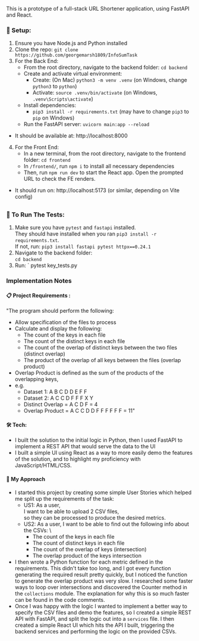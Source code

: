 This is a prototype of a full-stack URL Shortener application, using FastAPI and
React.

### 🔧 Setup:

1. Ensure you have Node.js and Python installed
2. Clone the repo: `git clone https://github.com/georgemarsh1809/InfoSumTask`
3. For the Back End:
    - From the root directory, navigate to the backend folder: `cd backend`
    - Create and activate virtual environment:
        - Create: (On Mac) `python3 -m venv .venv` (on Windows, change `python3`
          to `python`)
        - Activate: `source .venv/bin/activate` (on Windows,
          `.venv\Scripts\activate`)
    - Install dependencies:
        - `pip3 install -r requirements.txt` (may have to change `pip3` to `pip`
          on Windows)
    - Run the FastAPI server: `uvicorn main:app --reload`

-   It should be available at: http://localhost:8000

4. For the Front End:
    - In a new terminal, from the root directory, navigate to the frontend folder: `cd frontend`
    - In `/frontend/`, run `npm i` to install all necessary dependencies
    - Then, run `npm run dev` to start the React app. Open the prompted URL to
      check the FE renders.

-   It should run on: http://localhost:5173 (or similar, depending on Vite
    config)

##

### 🧪 To Run The Tests:

1. Make sure you have `pytest` and `fastapi` installed. \
   They should have installed when you ran `pip3 install -r requirements.txt`. \
    If not, run: `pip3 install fastapi pytest httpx==0.24.1 `
2. Navigate to the backend folder: \
   `cd backend`
3. Run: ` pytest key_tests.py 


### Implementation Notes
#### 📋 Project Requirements :
"The program should perform the following:
- Allow specification of the files to process
- Calculate and display the following:
  - The count of the keys in each file
  - The count of the distinct keys in each file
  - The count of the overlap of distinct keys between the two files (distinct overlap)
  - The product of the overlap of all keys between the files (overlap product)
- Overlap Product is defined as the sum of the products of the overlapping keys, 
- e.g.
  - Dataset 1: A B C D D E F F
  - Dataset 2: A C C D F F F X Y
  - Distinct Overlap = A C D F = 4
  - Overlap Product = A C C D D F F F F F F = 11"

#### 🛠️ Tech:

-   I built the solution to the initial logic in Python, then I used FastAPI to implement a REST API that would serve the data to the UI
-   I built a simple UI using React as a way to more easily demo the features of the solution, and to highlight my proficiency with JavaScript/HTML/CSS.

####  🧠 My Approach 
- I started this project by creating some simple User Stories which helped me split up the requirements of the task:
  - US1: As a user,\
  I want to be able to upload 2 CSV files,  
  so they can be processed to produce the desired metrics.
  - US2: As a user, I want to be able to find out the following info about the CSVs: \
    - The count of the keys in each file
    - The count of distinct keys in each file
    - The count of the overlap of keys (intersection)
    - The overlap product of the keys intersection
- I then wrote a Python function for each metric defined in the requirements. This didn't take too long, and I got every function generating the required result pretty quickly, but I noticed the function to generate the overlap product was very slow.
I researched some faster ways to loop over intersections and discovered the Counter method in the `collections` module. The explanation for why this is so much faster can be found in the code comments.
- Once I was happy with the logic I wanted to implement a better way to specify the CSV files and demo the features,  so I created a simple REST API with FastAPI, and split the logic out into a `services` file. I then created a simple React UI which hits the API I built, triggering the backend services and performing the logic on the provided CSVs.


